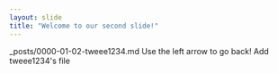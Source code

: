 ```yaml
---
layout: slide
title: "Welcome to our second slide!"
---
```

_posts/0000-01-02-tweee1234.md
Use the left arrow to go back!
Add tweee1234's file
